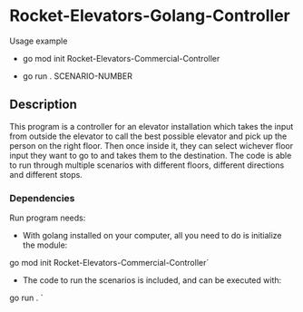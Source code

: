 # Rocket-Elevators-Golang-Controller
  Usage example

- go mod init Rocket-Elevators-Commercial-Controller

- go run . SCENARIO-NUMBER

## Description
This program is a controller for an elevator installation which takes the input from outside the elevator to call the best possible elevator and pick up the person on the right floor. Then once inside it, they can select wichever floor input they want to go to and takes them to the destination. The code is able to run through multiple scenarios with different floors, different directions and different stops.

### Dependencies
Run program needs:

- With golang installed on your computer, all you need to do is initialize the module:

go mod init Rocket-Elevators-Commercial-Controller`

- The code to run the scenarios is included, and can be executed with:

go run . <SCENARIO-NUMBER>`
